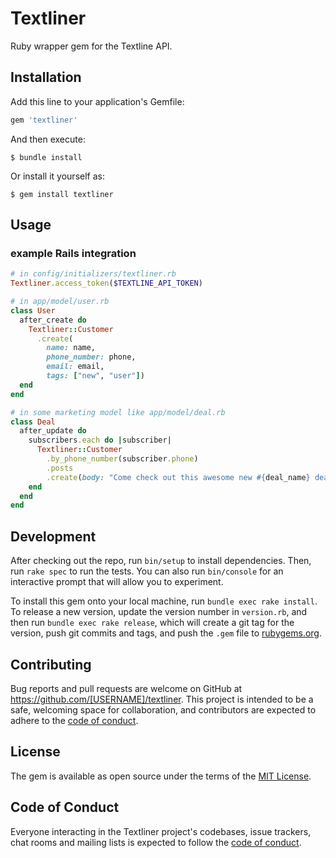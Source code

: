 # Textliner

Ruby wrapper gem for the Textline API.

## Installation

Add this line to your application's Gemfile:

```ruby
gem 'textliner'
```

And then execute:

    $ bundle install

Or install it yourself as:

    $ gem install textliner

## Usage

### example Rails integration
```ruby
# in config/initializers/textliner.rb
Textliner.access_token($TEXTLINE_API_TOKEN)

# in app/model/user.rb
class User
  after_create do
    Textliner::Customer
      .create(
        name: name,
        phone_number: phone,
        email: email,
        tags: ["new", "user"])
  end
end

# in some marketing model like app/model/deal.rb
class Deal
  after_update do
    subscribers.each do |subscriber|
      Textliner::Customer
        .by_phone_number(subscriber.phone)
        .posts
        .create(body: "Come check out this awesome new #{deal_name} deal"))
    end
  end
end
```

## Development

After checking out the repo, run `bin/setup` to install dependencies. Then, run `rake spec` to run the tests. You can also run `bin/console` for an interactive prompt that will allow you to experiment.

To install this gem onto your local machine, run `bundle exec rake install`. To release a new version, update the version number in `version.rb`, and then run `bundle exec rake release`, which will create a git tag for the version, push git commits and tags, and push the `.gem` file to [rubygems.org](https://rubygems.org).

## Contributing

Bug reports and pull requests are welcome on GitHub at https://github.com/[USERNAME]/textliner. This project is intended to be a safe, welcoming space for collaboration, and contributors are expected to adhere to the [code of conduct](https://github.com/[USERNAME]/textliner/blob/master/CODE_OF_CONDUCT.md).


## License

The gem is available as open source under the terms of the [MIT License](https://opensource.org/licenses/MIT).

## Code of Conduct

Everyone interacting in the Textliner project's codebases, issue trackers, chat rooms and mailing lists is expected to follow the [code of conduct](https://github.com/[USERNAME]/textliner/blob/master/CODE_OF_CONDUCT.md).
